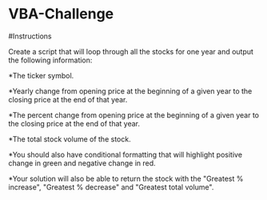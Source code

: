 # VBA-Challenge

#Instructions

Create a script that will loop through all the stocks for one year and output the following information:

  *The ticker symbol.

  *Yearly change from opening price at the beginning of a given year to the closing price at the end of that year.

  *The percent change from opening price at the beginning of a given year to the closing price at the end of that year.

  *The total stock volume of the stock.

  *You should also have conditional formatting that will highlight positive change in green and negative change in red.

  *Your solution will also be able to return the stock with the "Greatest % increase", "Greatest % decrease" and "Greatest total volume".
